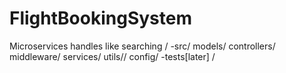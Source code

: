 # FlightBookingSystem
Microservices handles like searching
/
-src/
models/
controllers/
middleware/
services/
utils//
config/
-tests[later]
/